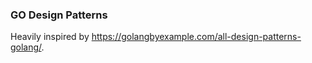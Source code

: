 ### GO Design Patterns

Heavily inspired by https://golangbyexample.com/all-design-patterns-golang/.